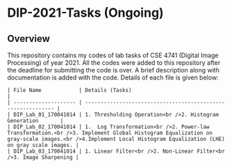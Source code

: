 # DIP-2021-Tasks (Ongoing)

## Overview 

This repository contains my codes of lab tasks of CSE 4741 (Digital Image Processing) of year 2021.  All the codes were added to this repository after the deadline for submitting the code is over. A brief description along with documentation is added with the code. Details of each file is given below:

    | File Name            | Details (Tasks)                                              |
    | -------------------- | ------------------------------------------------------------ |
    | DIP_Lab_01_170041014 | 1. Thresholding Operation<br />2. Histogram Generation       |
    | DIP_Lab_02_170041014 | 1.  Log Transformation<br />2. Power-law Transformation.<br />3. Implement Global Histogram Equalization on gray-scale images.<br />4.Implement Local Histogram Equalization (LHE) on gray scale images. |
    | DIP_Lab_03_170041014 | 1. Linear Filter<br />2. Non-Linear Filter<br />3. Image Sharpening |

